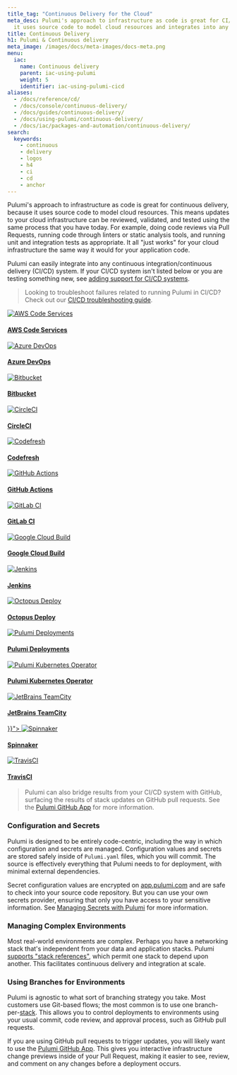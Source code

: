 ```yaml
---
title_tag: "Continuous Delivery for the Cloud"
meta_desc: Pulumi's approach to infrastructure as code is great for CI/CD because
  it uses source code to model cloud resources and integrates into any CI/CD system.
title: Continuous Delivery
h1: Pulumi & Continuous delivery
meta_image: /images/docs/meta-images/docs-meta.png
menu:
  iac:
    name: Continuous delivery
    parent: iac-using-pulumi
    weight: 5
    identifier: iac-using-pulumi-cicd
aliases:
  - /docs/reference/cd/
  - /docs/console/continuous-delivery/
  - /docs/guides/continuous-delivery/
  - /docs/using-pulumi/continuous-delivery/
  - /docs/iac/packages-and-automation/continuous-delivery/
search:
  keywords:
    - continuous
    - delivery
    - logos
    - h4
    - ci
    - cd
    - anchor
---
```


Pulumi's approach to infrastructure as code is great for continuous delivery, because it uses source code to model
cloud resources. This means updates to your cloud infrastructure can be reviewed, validated, and tested using the same
process that you have today. For example, doing code reviews via Pull Requests, running code through linters or static
analysis tools, and running unit and integration tests as appropriate. It all "just works" for your cloud
infrastructure the same way it would for your application code.

Pulumi can easily integrate into any continuous integration/continuous delivery (CI/CD) system. If your CI/CD system isn't listed below or you are testing something new, see [adding support for CI/CD systems](/docs/iac/using-pulumi/continuous-delivery/add-support-for-cicd-systems).

> Looking to troubleshoot failures related to running Pulumi in CI/CD? Check out our [CI/CD troubleshooting guide](/docs/iac/using-pulumi/continuous-delivery/troubleshooting-guide).

<div class="supported-cicd-platforms">
    <a href="/docs/iac/using-pulumi/continuous-delivery/aws-code-services">
        <img src="/logos/tech/ci-cd/aws-codedeploy.svg" alt="AWS Code Services">
        <h4 class="no-anchor">AWS Code Services</h4>
    </a>
    <a href="/docs/iac/using-pulumi/continuous-delivery/azure-devops">
        <img src="/logos/tech/ci-cd/azure-devops.svg" alt="Azure DevOps">
        <h4 class="no-anchor">Azure DevOps</h4>
    </a>
    <a href="/docs/iac/using-pulumi/continuous-delivery/bitbucket">
        <img src="/logos/tech/ci-cd/bitbucket.svg" alt="Bitbucket">
        <h4 class="no-anchor">Bitbucket</h4>
    </a>
    <a href="/docs/iac/using-pulumi/continuous-delivery/circleci">
        <img src="/logos/tech/ci-cd/circleci.svg" alt="CircleCI">
        <h4 class="no-anchor">CircleCI</h4>
    </a>
    <a href="/docs/iac/using-pulumi/continuous-delivery/codefresh">
        <img src="/logos/tech/ci-cd/codefresh.svg" alt="Codefresh">
        <h4 class="no-anchor">Codefresh</h4>
    </a>
    <a href="/docs/iac/using-pulumi/continuous-delivery/github-actions">
        <img src="/logos/tech/ci-cd/github-actions.svg" alt="GitHub Actions">
        <h4 class="no-anchor">GitHub Actions</h4>
    </a>
    <a href="/docs/iac/using-pulumi/continuous-delivery/gitlab-ci">
        <img src="/logos/tech/ci-cd/gitlab-ci.svg" alt="GitLab CI">
        <h4 class="no-anchor">GitLab CI</h4>
    </a>
    <a href="/docs/iac/using-pulumi/continuous-delivery/google-cloud-build">
        <img src="/logos/tech/ci-cd/google-cloud-build.png" alt="Google Cloud Build">
        <h4 class="no-anchor">Google Cloud Build</h4>
    </a>
    <a href="/docs/iac/using-pulumi/continuous-delivery/jenkins">
        <img src="/logos/tech/ci-cd/jenkins.svg" alt="Jenkins">
        <h4 class="no-anchor">Jenkins</h4>
    </a>
    <a href="/docs/iac/using-pulumi/continuous-delivery/octopus-deploy">
        <img src="/logos/tech/ci-cd/octopus-deploy.svg" alt="Octopus Deploy">
        <h4 class="no-anchor">Octopus Deploy</h4>
    </a>
    <a href="/docs/pulumi-cloud/deployments/">
        <img src="/logos/brand/avatar-on-white.png" alt="Pulumi Deployments">
        <h4 class="no-anchor">Pulumi Deployments</h4>
    </a>
    <a href="/docs/iac/using-pulumi/continuous-delivery/pulumi-kubernetes-operator">
        <img src="/logos/tech/ci-cd/kubernetes.png" alt="Pulumi Kubernetes Operator">
        <h4 class="no-anchor">Pulumi Kubernetes Operator</h4>
    </a>
    <a href="/docs/iac/using-pulumi/continuous-delivery/teamcity">
        <img src="/logos/tech/ci-cd/teamcity.svg" alt="JetBrains TeamCity">
        <h4 class="no-anchor">JetBrains TeamCity</h4>
    </a>
    <a href="/docs/iac/using-pulumi/continuous-delivery/spinnaker">}}">
        <img src="/logos/tech/ci-cd/spinnaker.svg" alt="Spinnaker">
        <h4 class="no-anchor">Spinnaker</h4>
    </a>
    <a href="/docs/iac/using-pulumi/continuous-delivery/travis">
        <img src="/logos/tech/ci-cd/travis-ci.svg" alt="TravisCI">
        <h4 class="no-anchor">TravisCI</h4>
    </a>
</div>

> Pulumi can also bridge results from your CI/CD system with GitHub, surfacing the results of stack updates
> on GitHub pull requests. See the [Pulumi GitHub App](/docs/iac/using-pulumi/continuous-delivery/github-app/) for more information.

### Configuration and Secrets

Pulumi is designed to be entirely code-centric, including the way in which configuration and secrets are managed.
Configuration values and secrets are stored safely inside of `Pulumi.yaml` files, which you will commit.
The source is effectively everything that Pulumi needs to for deployment, with minimal external dependencies.

Secret configuration values are encrypted on [app.pulumi.com](https://app.pulumi.com) and are safe to check into your
source code repository. But you can use your own secrets provider, ensuring that only you have access to your
sensitive information. See [Managing Secrets with Pulumi](/blog/managing-secrets-with-pulumi/) for more information.

### Managing Complex Environments

Most real-world environments are complex. Perhaps you have a networking stack that's independent from your data
and application stacks. Pulumi [supports "stack references"](/docs/guides/organizing-projects-stacks), which
permit one stack to depend upon another. This facilitates continuous delivery and integration at scale.

### Using Branches for Environments

Pulumi is agnostic to what sort of branching strategy you take. Most customers use Git-based flows; the most common is
to use one branch-per-[stack](/docs/concepts/stack/). This allows you to control deployments to environments
using your usual commit, code review, and approval process, such as GitHub pull requests.

If you are using GitHub pull requests to trigger updates, you will likely want to use the
[Pulumi GitHub App](/docs/iac/using-pulumi/continuous-delivery/github-app/). This gives you interactive infrastructure change previews
inside of your Pull Request, making it easier to see, review, and comment on any changes before a deployment occurs.

